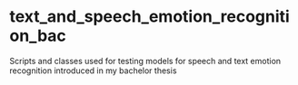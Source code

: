 # text_and_speech_emotion_recognition_bac
Scripts and classes used for testing models for speech and text emotion recognition introduced in my bachelor thesis

